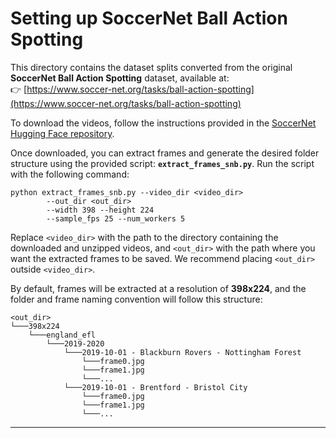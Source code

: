 # Setting up SoccerNet Ball Action Spotting

This directory contains the dataset splits converted from the original **SoccerNet Ball Action Spotting** dataset, available at:  
👉 [https://www.soccer-net.org/tasks/ball-action-spotting](https://www.soccer-net.org/tasks/ball-action-spotting)

To download the videos, follow the instructions provided in the [SoccerNet Hugging Face repository](https://huggingface.co/datasets/SoccerNet/SN-BAS-2025).

Once downloaded, you can extract frames and generate the desired folder structure using the provided script: **`extract_frames_snb.py`**. Run the script with the following command:


```
python extract_frames_snb.py --video_dir <video_dir>
        --out_dir <out_dir>
        --width 398 --height 224
        --sample_fps 25 --num_workers 5
```

Replace `<video_dir>` with the path to the directory containing the downloaded and unzipped videos, and `<out_dir>` with the path where you want the extracted frames to be saved. We recommend placing `<out_dir>` outside `<video_dir>`.

By default, frames will be extracted at a resolution of **398x224**, and the folder and frame naming convention will follow this structure:


```
<out_dir>
└───398x224
    └───england_efl
        └───2019-2020
            └───2019-10-01 - Blackburn Rovers - Nottingham Forest
                └───frame0.jpg
                └───frame1.jpg
                └───...
            └───2019-10-01 - Brentford - Bristol City
                └───frame0.jpg
                └───frame1.jpg
                └───...
```

---
